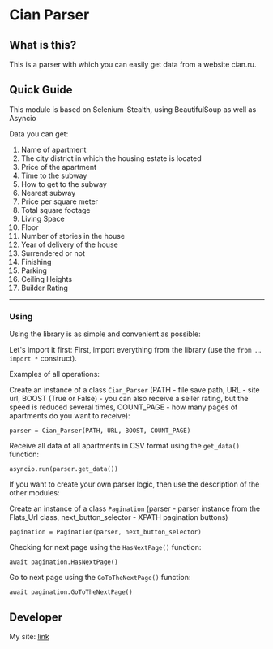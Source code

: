 # Cian Parser #

## What is this? ##
This is a parser with which you can easily get data from a website cian.ru.

## Quick Guide ##
This module is based on Selenium-Stealth, using BeautifulSoup as well as Asyncio

Data you can get:
1) Name of apartment
2) The city district in which the housing estate is located
3) Price of the apartment             
4) Time to the subway
5) How to get to the subway          
6) Nearest subway             
7) Price per square meter             
8) Total square footage             
9) Living Space             
10) Floor             
11) Number of stories in the house             
12) Year of delivery of the house                       
13) Surrendered or not             
14) Finishing             
15) Parking             
16) Ceiling Heights            
17) Builder Rating 

----------


### Using ###


Using the library is as simple and convenient as possible:

Let's import it first:
First, import everything from the library (use the `from `...` import *` construct).

Examples of all operations:

Сreate an instance of a class `Cian_Parser` (PATH - file save path, URL - site url, BOOST (True or False) - you can also receive a seller rating, but the speed is reduced several times, COUNT_PAGE - how many pages of apartments do you want to receive):

    parser = Cian_Parser(PATH, URL, BOOST, COUNT_PAGE)

Receive all data of all apartments in CSV format using the `get_data()` function:

    asyncio.run(parser.get_data())

If you want to create your own parser logic, then use the description of the other modules:

Сreate an instance of a class `Pagination` (parser - parser instance from the Flats_Url class, next_button_selector - XPATH pagination buttons)

    pagination = Pagination(parser, next_button_selector)

Checking for next page using the `HasNextPage()` function:

    await pagination.HasNextPage()

Go to next page using the `GoToTheNextPage()` function:

    await pagination.GoToTheNextPage()



## Developer ##
My site: [link](https://ezsmail.github.io/Profile/)
